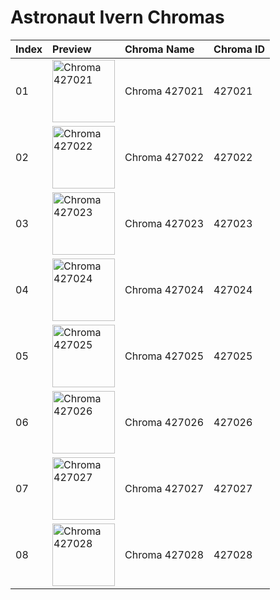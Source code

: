 # Astronaut Ivern Chromas

| Index | Preview | Chroma Name | Chroma ID |
|:---|:---|:---|:---|
| 01 | <img src='https://raw.communitydragon.org/latest/plugins/rcp-be-lol-game-data/global/default/v1/champion-chroma-images/427/427021.png' alt='Chroma 427021' width='100'> | Chroma 427021 | 427021 |
| 02 | <img src='https://raw.communitydragon.org/latest/plugins/rcp-be-lol-game-data/global/default/v1/champion-chroma-images/427/427022.png' alt='Chroma 427022' width='100'> | Chroma 427022 | 427022 |
| 03 | <img src='https://raw.communitydragon.org/latest/plugins/rcp-be-lol-game-data/global/default/v1/champion-chroma-images/427/427023.png' alt='Chroma 427023' width='100'> | Chroma 427023 | 427023 |
| 04 | <img src='https://raw.communitydragon.org/latest/plugins/rcp-be-lol-game-data/global/default/v1/champion-chroma-images/427/427024.png' alt='Chroma 427024' width='100'> | Chroma 427024 | 427024 |
| 05 | <img src='https://raw.communitydragon.org/latest/plugins/rcp-be-lol-game-data/global/default/v1/champion-chroma-images/427/427025.png' alt='Chroma 427025' width='100'> | Chroma 427025 | 427025 |
| 06 | <img src='https://raw.communitydragon.org/latest/plugins/rcp-be-lol-game-data/global/default/v1/champion-chroma-images/427/427026.png' alt='Chroma 427026' width='100'> | Chroma 427026 | 427026 |
| 07 | <img src='https://raw.communitydragon.org/latest/plugins/rcp-be-lol-game-data/global/default/v1/champion-chroma-images/427/427027.png' alt='Chroma 427027' width='100'> | Chroma 427027 | 427027 |
| 08 | <img src='https://raw.communitydragon.org/latest/plugins/rcp-be-lol-game-data/global/default/v1/champion-chroma-images/427/427028.png' alt='Chroma 427028' width='100'> | Chroma 427028 | 427028 |
